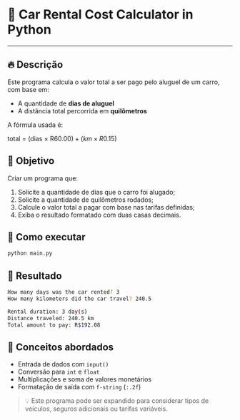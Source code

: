 # 🚗 Car Rental Cost Calculator in Python

---

## 🔥 Descrição

Este programa calcula o valor total a ser pago pelo aluguel de um carro, com base em:

- A quantidade de **dias de aluguel**
- A distância total percorrida em **quilômetros**

A fórmula usada é:

total = (dias × R$60.00) + (km × R$0.15)

## 📌 Objetivo

Criar um programa que:
1. Solicite a quantidade de dias que o carro foi alugado;
2. Solicite a quantidade de quilômetros rodados;
3. Calcule o valor total a pagar com base nas tarifas definidas;
4. Exiba o resultado formatado com duas casas decimais.

## 🧪 Como executar

```bash
python main.py
```

## 🚀 Resultado

```bash
How many days was the car rented? 3
How many kilometers did the car travel? 240.5

Rental duration: 3 day(s)
Distance traveled: 240.5 km
Total amount to pay: R$192.08
```

## 📘 Conceitos abordados
- Entrada de dados com `input()`
- Conversão para `int` e `float`
- Multiplicações e soma de valores monetários
- Formatação de saída com `f-string` (`:.2f`)

> 💡 Este programa pode ser expandido para considerar tipos de veículos, seguros adicionais ou tarifas variáveis.